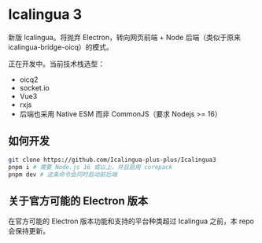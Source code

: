 # Icalingua 3

新版 Icalingua。将抛弃 Electron，转向网页前端 + Node 后端（类似于原来 icalingua-bridge-oicq）的模式。

正在开发中。当前技术栈选型：

- oicq2
- socket.io
- Vue3
- rxjs
- 后端也采用 Native ESM 而非 CommonJS（要求 Nodejs >= 16）

## 如何开发

```bash
git clone https://github.com/Icalingua-plus-plus/Icalingua3
pnpm i # 需要 Node.js 16 或以上，并且启用 corepack
pnpm dev # 这条命令会同时启动前后端
```

## 关于官方可能的 Electron 版本

在官方可能的 Electron 版本功能和支持的平台种类超过 Icalingua 之前，本 repo 会保持更新。
